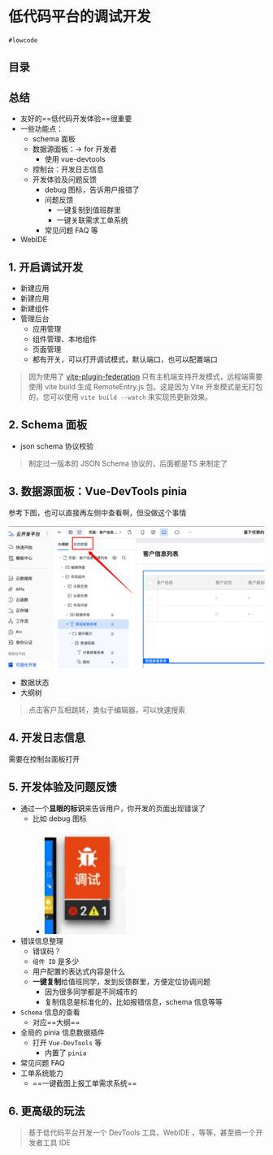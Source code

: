 
# 低代码平台的调试开发

`#lowcode` 


## 目录
<!-- toc -->
 ## 总结 

- 友好的==低代码开发体验==很重要
- 一些功能点：
	- schema 面板
	- 数据源面板：→ for 开发者
		- 使用 vue-devtools 
	- 控制台：开发日志信息
	- 开发体验及问题反馈
		- debug 图标，告诉用户报错了
		- 问题反馈
			- 一键复制到值班群里
			- 一键关联需求工单系统
		- 常见问题 FAQ 等
- WebIDE

## 1. 开启调试开发

- 新建应用
- 新建应用
- 新建组件
- 管理后台
	- 应用管理
	- 组件管理、本地组件
	- 页面管理
	- 都有开关，可以打开调试模式，默认端口，也可以配置端口

>  因为使用了 [vite-plugin-federation](https://github.com/originjs/vite-plugin-federation)
> 只有主机端支持开发模式，远程端需要使用 vite build 生成 RemoteEntry.js 包。这是因为 Vite 开发模式是无打包的，您可以使用 `vite build --watch` 来实现热更新效果。

## 2. Schema 面板

- json schema 协议校验

>  制定过一版本的 JSON Schema 协议的，后面都是TS 来制定了

## 3. 数据源面板：Vue-DevTools pinia 

参考下图，也可以直接再左侧中查看啊，但没做这个事情

![图片&文件](./files/20241201-71.png)

- 数据状态
- 大纲树

>  点击客户互相跳转，类似于编辑器，可以快速搜索

## 4. 开发日志信息

需要在控制台面板打开

## 5. 开发体验及问题反馈

- 通过一个**显眼的标识**来告诉用户，你开发的页面出现错误了
	- 比如 debug 图标
		- ![图片&文件](./files/20241201-16.png)
- 错误信息整理
	- 错误码？
	- `组件 ID` 是多少
	- 用户配置的表达式内容是什么
	- **一键复制**给值班同学，发到反馈群里，方便定位协调问题
		- 因为很多同学都是不同城市的
		- 复制信息是标准化的，比如报错信息，schema 信息等等
- `Schema` 信息的查看
	- 对应==大纲==
- 全局的 pinia 信息数据插件
	- 打开 `Vue-DevTools` 等
		- 内置了 `pinia` 
- 常见问题 FAQ 
- 工单系统能力
	- ==一键截图上报工单需求系统==

## 6. 更高级的玩法

> 基于低代码平台开发一个 DevTools 工具，WebIDE ，等等，甚至搞一个开发者工具 IDE


